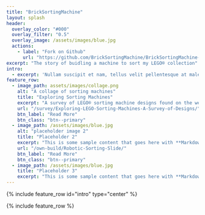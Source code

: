 ```yaml
---
title: "BrickSortingMachine"
layout: splash
header:
  overlay_color: "#000"
  overlay_filter: "0.5"
  overlay_image: /assets/images/blue.jpg
  actions:
    - label: "Fork on Github"
      url: "https://github.com/BrickSortingMachine/BrickSortingMachine-sorter"
excerpt: "The story of buidling a machine to sort my LEGO® collection"
intro: 
  - excerpt: 'Nullam suscipit et nam, tellus velit pellentesque at malesuada, enim eaque. Quis nulla, netus tempor in diam gravida tincidunt, *proin faucibus* voluptate felis id sollicitudin. Centered with `type="center"`'
feature_row:
  - image_path: assets/images/collage.png
    alt: "A collage of sorting machines"
    title: "Exploring Sorting Machines"
    excerpt: "A survey of LEGO® sorting machine designs found on the web."
    url: "/survey/Exploring-LEGO-Sorting-Machines-A-Survey-of-Designs/"
    btn_label: "Read More"
    btn_class: "btn--primary"
  - image_path: /assets/images/blue.jpg
    alt: "placeholder image 2"
    title: "Placeholder 2"
    excerpt: "This is some sample content that goes here with **Markdown** formatting."
    url: "/own-build/Robotic-Sorting-Slide/"
    btn_label: "Read More"
    btn_class: "btn--primary"
  - image_path: /assets/images/blue.jpg
    title: "Placeholder 3"
    excerpt: "This is some sample content that goes here with **Markdown** formatting."
---
```


{% include feature_row id="intro" type="center" %}

{% include feature_row %}
